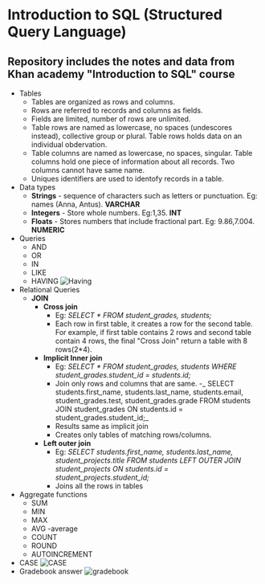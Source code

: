 # Introduction to SQL (Structured Query Language)

## Repository includes the notes and data from Khan academy "Introduction to SQL" course

- Tables
    - Tables are organized as rows and columns.
    - Rows are referred to records and columns as fields.
    - Fields are limited, number of rows are unlimited.
    - Table rows are named as lowercase, no spaces (undescores instead), collective group or plural. Table rows holds data on an individual obdervation.
    - Table columns are named as lowercase, no spaces, singular. Table columns hold one piece of information about all records. Two columns cannot have same name.
    - Uniques identifiers are used to identofy records in a table.
- Data types
    - **Strings** - sequence of characters such as letters or punctuation. Eg: names (Anna, Antus). **VARCHAR**
    - **Integers** - Store whole numbers. Eg:1,35. **INT**
    - **Floats** - Stores numbers that include fractional part. Eg: 9.86,7.004. **NUMERIC**
- Queries
    - AND
    - OR
    - IN
    - LIKE
    - HAVING
      ![Having](https://github.com/user-attachments/assets/e1b9b690-d21d-4639-a0fe-e27ff95c0ad9)
- Relational Queries
    - **JOIN**
        - **Cross join**
            - Eg: _SELECT * FROM student_grades, students;_
            - Each row in first table, it creates a row for the second table. For example, if first table contains 2 rows and second table contain 4 rows, the final "Cross Join" return a table with 8 rows(2*4).
        - **Implicit Inner join**
            - Eg: _SELECT * FROM student_grades, students
    WHERE student_grades.student_id = students.id;_
            - Join only rows and columns that are same.
        -_ SELECT students.first_name, students.last_name, students.email, student_grades.test, student_grades.grade FROM students
    JOIN student_grades
    ON students.id = student_grades.student_id;_
            - Results same as implicit join
            - Creates only tables of matching rows/columns.
        - **Left outer join**
            - Eg: _SELECT students.first_name, students.last_name, student_projects.title FROM students LEFT OUTER JOIN student_projects ON students.id = student_projects.student_id;_
            - Joins all the rows in tables
- Aggregate functions
    - SUM
    - MIN
    - MAX
    - AVG -average
    - COUNT
    - ROUND
    - AUTOINCREMENT
- CASE
![CASE](https://github.com/user-attachments/assets/be66d6cd-66fe-45de-9b8b-384cdb61ce1e)
- Gradebook answer
![gradebook](https://github.com/user-attachments/assets/9875864e-7e99-4fac-975a-0df23c2fbc09)

